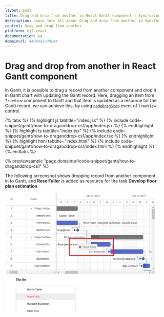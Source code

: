 ```yaml
---
layout: post
title: Drag and drop from another in React Gantt component | Syncfusion
description: Learn here all about Drag and drop from another in Syncfusion React Gantt component of Syncfusion Essential JS 2 and more.
control: Drag and drop from another 
platform: ej2-react
documentation: ug
domainurl: ##DomainURL##
---
```


# Drag and drop from another in React Gantt component

In Gantt, it is possible to drag a record from another component and drop it in Gantt chart with updating the Gantt record. Here, dragging an item from `TreeView` component to Gantt and that item is updated as a resource for the Gantt record, we can achieve this, by using [`nodeDragStop`](https://ej2.syncfusion.com/react/documentation/api/treeview/#nodedragstop) event of `TreeView` control.

{% tabs %}
{% highlight js tabtitle="index.jsx" %}
{% include code-snippet/gantt/how-to-draganddrop-cs1/app/index.jsx %}
{% endhighlight %}
{% highlight ts tabtitle="index.tsx" %}
{% include code-snippet/gantt/how-to-draganddrop-cs1/app/index.tsx %}
{% endhighlight %}
{% highlight html tabtitle="index.html" %}
{% include code-snippet/gantt/how-to-draganddrop-cs1/index.html %}
{% endhighlight %}
{% endtabs %}
        
{% previewsample "page.domainurl/code-snippet/gantt/how-to-draganddrop-cs1" %}

The following screenshot shows dropping record from another component in to Gantt, and **Rose Fuller** is added as resource for the task **Develop floor plan estimation**.

![Dropping Record](../images/dropping.png)